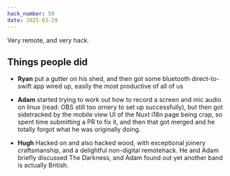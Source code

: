 ```yaml
---
hack_number: 59
date: 2025-03-29
---
```


Very remote, and very hack.

## Things people did

- **Ryan** put a gutter on his shed, and then got some bluetooth direct-to-swift app wired up, easily the most productive of all of us

- **Adam** started trying to work out how to record a screen and mic audio on linux (read: OBS still too ornery to set up successfully), but then got sidetracked by the mobile view UI of the Nuxt i18n page being crap, so spent time submitting a PR to fix it, and then that got merged and he totally forgot what he was originally doing.

- **Hugh** Hacked on and also hacked wood, with exceptional joinery craftsmanship, and a delightful non-digital remotehack. He and Adam briefly discussed The Darkness, and Adam found out yet another band is actually British.

